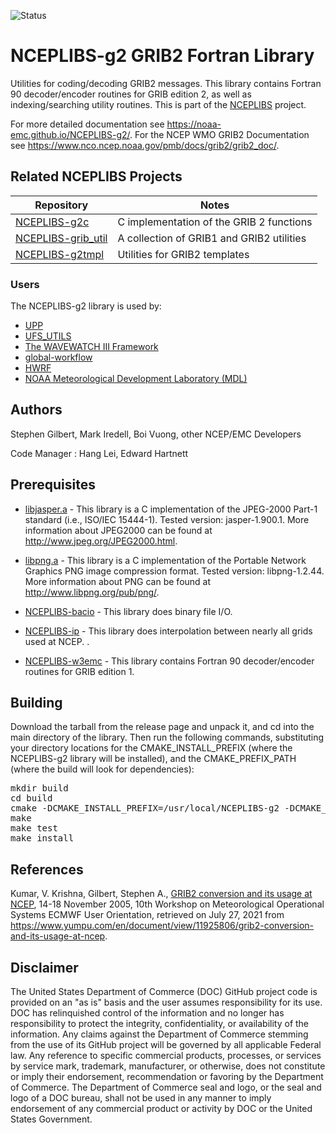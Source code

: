 ![Status](https://github.com/NOAA-EMC/NCEPLIBS-sp/workflows/Build%20and%20Test/badge.svg)

# NCEPLIBS-g2 GRIB2 Fortran Library

Utilities for coding/decoding GRIB2 messages. This library contains
Fortran 90 decoder/encoder routines for GRIB edition 2, as well as
indexing/searching utility routines. This is part of the
[NCEPLIBS](https://github.com/NOAA-EMC/NCEPLIBS) project.

For more detailed documentation see
https://noaa-emc.github.io/NCEPLIBS-g2/. For the NCEP WMO GRIB2
Documentation see
https://www.nco.ncep.noaa.gov/pmb/docs/grib2/grib2_doc/.

## Related NCEPLIBS Projects

Repository | Notes
-----------|------
[NCEPLIBS-g2c](https://github.com/NOAA-EMC/NCEPLIBS-g2c) | C implementation of the GRIB 2 functions
[NCEPLIBS-grib_util](https://github.com/NOAA-EMC/NCEPLIBS-grib_util) | A collection of GRIB1 and GRIB2 utilities
[NCEPLIBS-g2tmpl](https://github.com/NOAA-EMC/NCEPLIBS-g2tmpl) | Utilities for GRIB2 templates

### Users

The NCEPLIBS-g2 library is used by:
 - [UPP](https://github.com/NOAA-EMC/UPP)
 - [UFS_UTILS](https://github.com/NOAA-EMC/UFS_UTILS)
 - [The WAVEWATCH III Framework](https://github.com/NOAA-EMC/WW3)
 - [global-workflow](https://github.com/NOAA-EMC/global-workflow)
 - [HWRF](https://github.com/NCAR/HWRFdev)
 - [NOAA Meteorological Development Laboratory (MDL)](https://github.com/NOAA-MDL)

## Authors

Stephen Gilbert, Mark Iredell, Boi Vuong, other NCEP/EMC Developers

Code Manager : Hang Lei, Edward Hartnett

## Prerequisites

- [libjasper.a](http://www.ece.uvic.ca/~mdadams/jasper/) - This
  library is a C implementation of the JPEG-2000 Part-1 standard
  (i.e., ISO/IEC 15444-1). Tested version: jasper-1.900.1. More
  information about JPEG2000 can be found at
  http://www.jpeg.org/JPEG2000.html.

- [libpng.a](http://www.libpng.org/pub/png/libpng.html) - This library
  is a C implementation of the Portable Network Graphics PNG image
  compression format. Tested version: libpng-1.2.44. More information
  about PNG can be found at http://www.libpng.org/pub/png/.

- [NCEPLIBS-bacio](https://github.com/NOAA-EMC/NCEPLIBS-bacio) - This library
  does binary file I/O.

- [NCEPLIBS-ip](https://github.com/NOAA-EMC/NCEPLIBS-ip) - This library
  does interpolation between nearly all grids used at NCEP. .

- [NCEPLIBS-w3emc](https://github.com/NOAA-EMC/NCEPLIBS-w3emc) - This library
  contains Fortran 90 decoder/encoder routines for GRIB edition 1.

## Building

Download the tarball from the release page and unpack it, and cd into
the main directory of the library. Then run the following commands,
substituting your directory locations for the CMAKE_INSTALL_PREFIX
(where the NCEPLIBS-g2 library will be installed), and the
CMAKE_PREFIX_PATH (where the build will look for dependencies):

<pre>
mkdir build
cd build
cmake -DCMAKE_INSTALL_PREFIX=/usr/local/NCEPLIBS-g2 -DCMAKE_PREFIX_PATH=/usr/local/jasper-2.0.22 ..
make
make test
make install
</pre>

## References

Kumar, V. Krishna, Gilbert, Stephen A., [GRIB2 conversion and its
usage at NCEP](docs/GRIB2_conversion_and_its_usage_at_NCEP.pdf), 14-18
November 2005, 10th Workshop on Meteorological Operational Systems
ECMWF User Orientation, retrieved on July 27, 2021 from
https://www.yumpu.com/en/document/view/11925806/grib2-conversion-and-its-usage-at-ncep.

## Disclaimer

The United States Department of Commerce (DOC) GitHub project code is
provided on an "as is" basis and the user assumes responsibility for
its use. DOC has relinquished control of the information and no longer
has responsibility to protect the integrity, confidentiality, or
availability of the information. Any claims against the Department of
Commerce stemming from the use of its GitHub project will be governed
by all applicable Federal law. Any reference to specific commercial
products, processes, or services by service mark, trademark,
manufacturer, or otherwise, does not constitute or imply their
endorsement, recommendation or favoring by the Department of
Commerce. The Department of Commerce seal and logo, or the seal and
logo of a DOC bureau, shall not be used in any manner to imply
endorsement of any commercial product or activity by DOC or the United
States Government.
